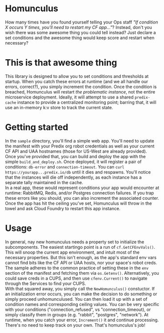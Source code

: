 # Homunculus

How many times have you found yourself telling your Ops staff _"If condition X occurs Y times, you'll need to restart my CF app..."_? 
Instead, don't you wish there was some awesome thing you could tell instead?  Just declare a set conditions and the awesome 
thing would keep score and restart when necessary? 


# This is that awesome thing
This library is designed to allow you to set conditions and thresholds at startup.  When you catch these errors at runtime 
(and we all handle our errors, correct?), you simply increment the condition.  Once the condition is breached, Homunculus 
will restart _the problematic instance_, not the entire microservice deployment.  Ideally, it will attempt to use a shared `predix-cache` 
instance to provide a centralized monitoring point; barring that, it will use an in-memory k:v store to track the current state.

# Getting started
In the `sample` directory, you'll find a simple web app.  You'll need to update the manifest with your Predix org robot 
credentials as well as your current CF API and UAA hostnames (those for US-West are already provided).  
Once you've provided that, you can build and deploy the app with the simple `build_and_deploy.sh`. Once deployed, it will 
register a pair of conditions: `db-error` and `connection-timeout`. You can `curl https://yourapp...predix.io/db` until 
it dies and respawns.  You'll notice that the instances will die off independently, as each instance has a separate tally 
maintained in the cache.  
In a real app, these would represent conditions your app would encounter at runtime: RabbitMQ, Redis, and/or Postgres connection 
failures.  If you trap these errors like you should, you can also increment the associated counter.  Once the app has hit 
the ceiling you've set, Homunculus will throw in the towel and ask Cloud Foundry to restart this app instance. 

# Usage
In general, nay new homunculus needs a property set to initialize the subcomponents.  The easiest startingo point is a run of `cf.GetCFEnvVals()`. This will snoop the current app environment, and intuit most of the necessary properties.  But this isn't enough, as the app's standard 
env vars cannot find bits like the CF API or UAA hosts, nor your space's robot creds.  The sample adheres to the common practice of setting these in the `env` section of the manifest and fetching them via `os.Getenv()`.  Alternatively, you could save creds in a CUPS, and then use 
`cfenv.Current()` to navigate through the Services to find your CUPS.  
With that squared away, you simply call the `NewHomunculus()` constuctor.  If an initialization error occurs, you can make the decision to do something or simply proceed unhomunculused. You can then load it up with a set of condition names and corresponding ceiling values.  You can be very specific with your conditions ("connection_refused", vs "connection_timeout), or simply classify them in groups (e.g. "rabbit", "postgres", "network"). At runtime, when you catch your error, `Increment()` it and continue processing.  There's no need to keep track on your own.  That's homunculus's job!